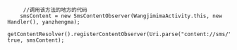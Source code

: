   		
		 //调用该方法的地方的代码
        smsContent = new SmsContentObserver(WangjimimaActivity.this, new Handler(), yanzhengma);
        getContentResolver().registerContentObserver(Uri.parse("content://sms/"), true, smsContent);